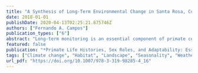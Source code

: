 ```yaml
---
title: "A Synthesis of Long-Term Environmental Change in Santa Rosa, Costa Rica"
date: 2018-01-01
publishDate: 2020-04-13T02:25:21.875746Z
authors: ["Fernando A. Campos"]
publication_types: ["6"]
abstract: "Long-term monitoring is an essential component of primate conservation, and much of this research is explicitly concerned with how primates respond to and cope with diverse forms of environmental change. Here, I synthesize over four decades of data on environmental change in the Santa Rosa sector the Costa Rica’s Área de Conservación Guanacaste, to stimulate new research on the impacts of environmental change beyond seasonality on Santa Rosa’s primates. Focusing on climate variables and landscape-scale vegetation phenology, I describe and quantify typical seasonal patterns, interannual variability, and long-term trends. Santa Rosa’s highly seasonal rainfall patterns show marked interannual variability that is largely driven by the El Niño Southern Oscillation (ENSO). The wettest and driest periods on record have occurred in association with powerful cold ENSO episodes (La Niña) and warm ENSO episodes (El Niño), respectively. Start dates for the wet season can vary by 40 days, but no long-term linear trend was evident in the wet season start dates or in total annual rainfall. Temperature anomalies in Santa Rosa are also strongly associated with ENSO conditions over a backdrop of long-term warming. The annual cycle of plant phenology is dominated by large-scale leaf shedding during the long dry season. The timing and degree of seasonal phenological peaks show complex relationships with rainfall. Long-term data, in combination with the site’s natural environmental variability, provide uniquely quantitative context for understanding primate adaptations to changing environments – a framework that can be extended to ecological forecasting under future environmental change."
featured: false
publication: "*Primate Life Histories, Sex Roles, and Adaptability: Essays in Honour of Linda M. Fedigan*"
tags: ["Climate change", "Habitat", "Landscape", "Seasonality", "Weather"]
url_pdf: "https://doi.org/10.1007/978-3-319-98285-4_16"
---
```

